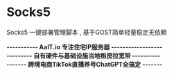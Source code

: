 # Socks5
Socks5 一键部署管理脚本 , 基于GOST简单轻量稳定无依赖



**----------- AaIT.io 专注住宅IP服务器 ------------------**<br>
**--------- 自有硬件与基础设施当地租房拉宽带 ----------**<br>
**------- 跨境电商TikTok直播养号ChatGPT全搞定 -------**<br>